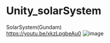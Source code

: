# Unity_solarSystem  
SolarSystem(Gundam)  
https://youtu.be/xkzLpgbeAu0
![image](https://github.com/misawa2048/Unity_solarSystem/assets/1894619/685291f2-20c4-42e0-9838-8ab85c026ec3)
